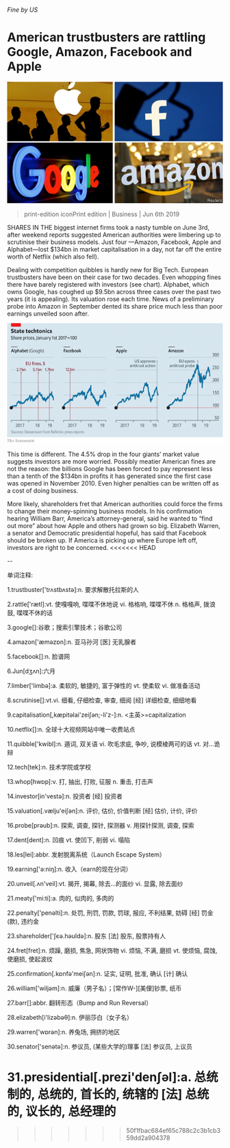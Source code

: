 ###### Fine by US

# American trustbusters are rattling Google, Amazon, Facebook and Apple 

![image](images/20190608_wbp505.jpg) 

> print-edition iconPrint edition | Business | Jun 6th 2019 

SHARES IN THE biggest internet firms took a nasty tumble on June 3rd, after weekend reports suggested American authorities were limbering up to scrutinise their business models. Just four —Amazon, Facebook, Apple and Alphabet—lost $134bn in market capitalisation in a day, not far off the entire worth of Netflix (which also fell). 

Dealing with competition quibbles is hardly new for Big Tech. European trustbusters have been on their case for two decades. Even whopping fines there have barely registered with investors (see chart). Alphabet, which owns Google, has coughed up $9.5bn across three cases over the past two years (it is appealing). Its valuation rose each time. News of a preliminary probe into Amazon in September dented its share price much less than poor earnings unveiled soon after. 

![image](images/20190608_wbc188.png) 

This time is different. The 4.5% drop in the four giants’ market value suggests investors are more worried. Possibly meatier American fines are not the reason: the billions Google has been forced to pay represent less than a tenth of the $134bn in profits it has generated since the first case was opened in November 2010. Even higher penalties can be written off as a cost of doing business. 

More likely, shareholders fret that American authorities could force the firms to change their money-spinning business models. In his confirmation hearing William Barr, America’s attorney-general, said he wanted to “find out more” about how Apple and others had grown so big. Elizabeth Warren, a senator and Democratic presidential hopeful, has said that Facebook should be broken up. If America is picking up where Europe left off, investors are right to be concerned. 
<<<<<<< HEAD

-- 

 单词注释:

1.trustbuster['trʌstbʌstә]:n. 要求解散托拉斯的人 

2.rattle['rætl]:vt. 使嘎嘎响, 喋喋不休地说 vi. 格格响, 喋喋不休 n. 格格声, 拨浪鼓, 喋喋不休的话 

3.google[]:谷歌；搜索引擎技术；谷歌公司 

4.amazon['æmәzɒn]:n. 亚马孙河 [医] 无乳腺者 

5.facebook[]:n. 脸谱网 

6.Jun[dʒʌn]:六月 

7.limber['limbә]:a. 柔软的, 敏捷的, 富于弹性的 vt. 使柔软 vi. 做准备活动 

8.scrutinise[]:vt.vi. 细看, 仔细检查, 审查, 细阅 [经] 详细检查, 细细地看 

9.capitalisation[,kæpitәlai'zeiʃən;-li'z-]:n. <主英>=capitalization 

10.netflix[]:n. 全球十大视频网站中唯一收费站点 

11.quibble['kwibl]:n. 遁词, 双关语 vi. 吹毛求疵, 争吵, 说模棱两可的话 vt. 对...诡辩 

12.tech[tek]:n. 技术学院或学校 

13.whop[hwɒp]:v. 打, 抽出, 打败, 征服 n. 重击, 打击声 

14.investor[in'vestә]:n. 投资者 [经] 投资者 

15.valuation[.vælju'eiʃәn]:n. 评价, 估价, 价值判断 [经] 估价, 计价, 评价 

16.probe[prәub]:n. 探索, 调查, 探针, 探测器 v. 用探针探测, 调查, 探索 

17.dent[dent]:n. 凹痕 vt. 使凹下, 削弱 vi. 塌陷 

18.les[lei]:abbr. 发射脱离系统（Launch Escape System） 

19.earning['ә:niŋ]:n. 收入（earn的现在分词） 

20.unveil[.ʌn'veil]:vt. 揭开, 揭幕, 除去...的面纱 vi. 显露, 除去面纱 

21.meaty['mi:ti]:a. 肉的, 似肉的, 多肉的 

22.penalty['penәlti]:n. 处罚, 刑罚, 罚款, 罚球, 报应, 不利结果, 妨碍 [经] 罚金(款), 违约金 

23.shareholder['ʃєә.hәuldә]:n. 股东 [法] 股东, 股票持有人 

24.fret[fret]:n. 烦躁, 磨损, 焦急, 网状饰物 vi. 烦恼, 不满, 磨损 vt. 使烦恼, 腐蚀, 使磨损, 使起波纹 

25.confirmation[.kɒnfә'meiʃәn]:n. 证实, 证明, 批准, 确认 [计] 确认 

26.william['wiljәm]:n. 威廉（男子名）；[常作W-][美俚]钞票, 纸币 

27.barr[]:abbr. 翻转形态（Bump and Run Reversal） 

28.elizabeth[i'lizәbәθ]:n. 伊丽莎白（女子名） 

29.warren['wɒrәn]:n. 养兔场, 拥挤的地区 

30.senator['senәtә]:n. 参议员, (某些大学的)理事 [法] 参议员, 上议员 

31.presidential[.prezi'denʃәl]:a. 总统制的, 总统的, 首长的, 统辖的 [法] 总统的, 议长的, 总经理的 
=======
>>>>>>> 50f1fbac684ef65c788c2c3b1cb359dd2a904378

